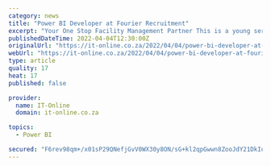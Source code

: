 ```yaml
---
category: news
title: "Power BI Developer at Fourier Recruitment"
excerpt: "Your One Stop Facility Management Partner This is a young service organization with energetic resources having vast experience of facility management services. With the mission to ensure functionality, comfort, safety and efficiency of the built in ..."
publishedDateTime: 2022-04-04T12:30:00Z
originalUrl: "https://it-online.co.za/2022/04/04/power-bi-developer-at-fourier-recruitment/"
webUrl: "https://it-online.co.za/2022/04/04/power-bi-developer-at-fourier-recruitment/"
type: article
quality: 17
heat: 17
published: false

provider:
  name: IT-Online
  domain: it-online.co.za

topics:
  - Power BI

secured: "F6rev98qm+/x01sP29QNefjGvV0WX30y8ON/sG+kl2qpGwwn8ZooJdY21DkIoo3Rbon9/Oi94X1Lsu+TTsCUdG8Ehjvvj1Gv1it8XumpqyABdfk+pH9PRg8w1viVAX+sbdFMbWHkeYeAvXNTO7+EMMG0nUs3f1Rwi4PKNf5nF8VYGHQ8pR9uj+msVbMSdrHs5fOEA555VJaGohMSNkCox7fiJzTk5bbB9xAXRG50Cnugip8tqZXfUm9rq7v4xYlzMinsrdfPTQnO9oVKp4n3O5JLIHn8aiMiwiDMT6dz9b8zfnTotbOWk38NPRsICuyuUoO0vj1nPyVaDldvcWhnxxPcA+5V9JEKVDJaQPeZgIw=;P5a9X03Q1VfMV+6678H2zw=="
---
```


